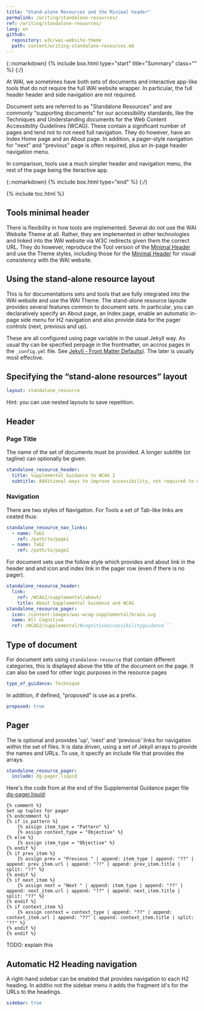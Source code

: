 ```yaml
---
title: "Stand-alone Resources and the Minimal header"
permalink: /writing/standalone-resources/
ref: /writing/standalone-resources/
lang: en
github:
  repository: w3c/wai-website-theme
  path: content/writing-standalone-resources.md
---
```


{::nomarkdown}
{% include box.html type="start" title="Summary" class="" %}
{:/}

At WAI, we sometimes have both sets of documents and interactive app-like tools that do not require the full WAI website wrapper.
In particular, the full header header and side navigation are not required.

Document sets are referred to as "Standalone Resources" and are commonly “supporting documents” for our accessibility standards, like the Techniques and Understanding documents for the Web Content Accessibility Guidelines (WCAG). These contain a significant number of pages and tend not to not need full navigation. They do however, have an Index Home page and an About page.
In addition, a pager-style navigation for "next" and "previous" page is often required, plus an in-page header navigation menu.

In comparison, tools use a much simpler header and navigation menu, the rest of the page being the iteractive app.

{::nomarkdown}
{% include box.html type="end" %}
{:/}


{% include toc.html %}

## Tools minimal header

There is flexibility in how tools are implemented. Several do not use the WAI Website Theme at all. Rather, they are implemented in other technologies and linked into the WAI website via W3C redirects given them the correct URL. They do however, reproduce the Tool version of the [Minimal Header](https://github.com/w3c/wai-website-theme/blob/master/_includes/minimal-header.html) and use the Theme styles, including those for the [Minimal Header](https://github.com/w3c/wai-website-theme/blob/master/_components/minimal-header.css) for visual consistency with the WAI website.

## Using the stand-alone resource layout

This is for documentations sets and tools that are fully integrated into the WAI website and use the WAI Theme.
The stand-alone resource layoute provides several features common to document sets.
In particular, you can declaratively specify an About page, an Index page, enable an automatic in-page side menu for H2 navigation
and also provide data for the pager controls (next, previous and up).

These are all configured using page variable in the usual Jekyll way. As usual thy can be specified perpage in the frontmatter, on accros pages in the `_config.yml` file. See  [Jekyll - Front Matter Defaults](https://jekyllrb.com/docs/configuration/front-matter-defaults/)). The later is usually most effective.

## Specifying the “stand-alone resources” layout

```yaml
layout: standalone_resource
```

Hint: you can use nested layouts to save repetition.

## Header

### Page Title

The name of the set of documents must be provided. A longer subtitle (or tagline) can optionally be given.

```yaml
standalone_resource_header:
  title: Supplemental Guidance to WCAG 2
  subtitle: Additional ways to improve accessibility, not required to meet WCAG```yaml
```
### Navigation

There are two styles of Navigation. For Tools a set of Tab-like links are ceated thus:

```yaml
standalone_resource_nav_links:
  - name: Tab1
    ref: /path/to/page1
  - name: Tab2
    ref: /path/to/page2
```
For document sets use the follow style which provides and about link in the header and and icon and index link in the pager row
(even if there is no pager).

```yml
standalone_resource_header:
  link:
    ref: /WCAG2/supplemental/about/
    title: About Supplemental Guidance and WCAG
standalone_resource_pager:
  icon: /content-images/wai-wcag-supplemental/brain.svg
  name: All Cognitive
  ref: /WCAG2/supplemental/#cognitiveaccessibilityguidance```
```

## Type of document

For document sets using `standalone-resource` that contain different categories, this is displayed above the title of the document on the page.
It can also be used for other logic purposes in the resource pages

```yaml
type_of_guidance: Technique
```

In addition, if defined, "proposed" is use as a prefix.

```yaml
proposed: true
```

## Pager

The is optional and provides 'up', 'next' and 'previous' links for navigation within the set of files.
It is data driven, using a set of Jekyll arrays to provide the names and URLs. To use, it specify an include file that provides the arrays.

```yaml
standalone_resource_pager:
  include: dg-pager.liquid
```

Here's the code from at the end of the Supplemental Guidance pager file [dg-pager.liquid](https://github.com/w3c/wai-wcag-supplemental/blob/main/_includes/dg-pager.liquid):

```liquid
{% comment %}
Set up tuples for pager
{% endcomment %}
{% if is_pattern %}
    {% assign item_type = "Pattern" %}
    {% assign context_type = "Objective" %}
{% else %}
    {% assign item_type = "Objective" %}
{% endif %}
{% if prev_item %}
    {% assign prev = "Previous " | append: item_type | append: "??" | append: prev_item.url | append: "??" | append: prev_item.title | split: "??" %}
{% endif %}
{% if next_item %}
    {% assign next = "Next " | append: item_type | append: "??" | append: next_item.url | append: "??" | append: next_item.title | split: "??" %}
{% endif %}
{% if context_item %}
    {% assign context = context_type | append: "??" | append: context_item.url | append: "??" | append: context_item.title | split: "??" %}
{% endif %}
{% endif %}
```

TODO: explain this

## Automatic H2 Heading navigation

A right-hand sidebar can be enabled that provides navigation to each H2 heading.
In additio not the sidebar menu it adds the fragment id's for the URLs to the headings.

```yaml
sidebar: true
```

